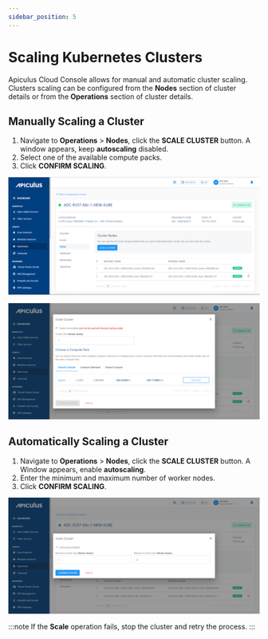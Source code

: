 ```yaml
---
sidebar_position: 5
---
```

# Scaling Kubernetes Clusters

Apiculus Cloud Console allows for manual and automatic cluster scaling. Clusters scaling can be configured from the **Nodes** section of cluster details or from the **Operations** section of cluster details.
## Manually Scaling a Cluster

1. Navigate to **Operations** > **Nodes**, click the **SCALE CLUSTER** button. A window appears, keep **autoscaling** disabled.
2. Select one of the available compute packs.
3. Click **CONFIRM SCALING**.

![Scaling Kubernetes Clusters](img/ScalingKubernetes1.png)

![Scaling Kubernetes Clusters](img/ScalingKubernetes2.png)

## Automatically Scaling a Cluster

1. Navigate to **Operations** > **Nodes**, click the **SCALE CLUSTER** button. A Window appears, enable **autoscaling**.
2. Enter the minimum and maximum number of worker nodes.
3. Click **CONFIRM SCALING**.

![Scaling Kubernetes Clusters](img/ScalingKubernetes3.png)

:::note
If the **Scale** operation fails, stop the cluster and retry the process.
:::